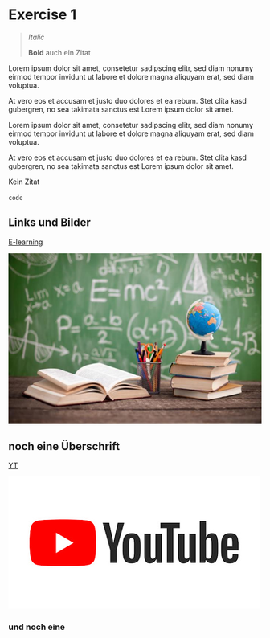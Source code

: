 # Exercise 1

>*Italic*
>
>**Bold**
>auch ein Zitat

Lorem ipsum dolor sit amet, consetetur sadipscing elitr, sed diam nonumy eirmod tempor invidunt ut labore et dolore magna aliquyam erat, sed diam voluptua.

At vero eos et accusam et justo duo dolores et ea rebum. Stet clita kasd gubergren, no sea takimata sanctus est Lorem ipsum dolor sit amet.

Lorem ipsum dolor sit amet, consetetur sadipscing elitr, sed diam nonumy eirmod tempor invidunt ut labore et dolore magna aliquyam erat, sed diam voluptua.

At vero eos et accusam et justo duo dolores et ea rebum. Stet clita kasd gubergren, no sea takimata sanctus est Lorem ipsum dolor sit amet.

Kein Zitat

`code`

## Links und Bilder

[E-learning](https://elearning.fh-joanneum.at/course/view.php?id=1947)

![schule](resources/images/schule.jpg)

## noch eine Überschrift

[YT](https://www.youtube.com/)

![YT](resources/images/YT.jpg)

### und noch eine
